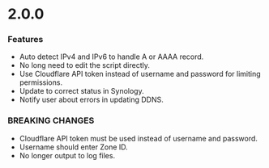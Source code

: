 # 2.0.0

### Features

- Auto detect IPv4 and IPv6 to handle A or AAAA record.
- No long need to edit the script directly.
- Use Cloudflare API token instead of username and password for limiting permissions.
- Update to correct status in Synology.
- Notify user about errors in updating DDNS.

### BREAKING CHANGES

- Cloudflare API token must be used instead of username and password.
- Username should enter Zone ID.
- No longer output to log files.
